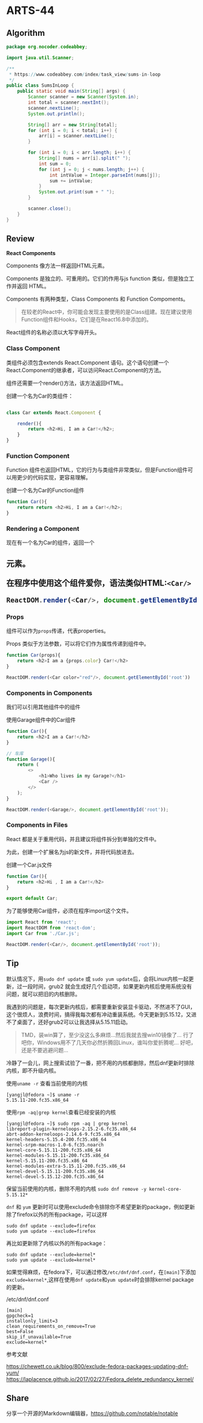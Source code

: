 # ARTS-44

## Algorithm

```java
package org.nocoder.codeabbey;

import java.util.Scanner;

/**
 * https://www.codeabbey.com/index/task_view/sums-in-loop
 */
public class SumsInLoop {
    public static void main(String[] args) {
        Scanner scanner = new Scanner(System.in);
        int total = scanner.nextInt();
        scanner.nextLine();
        System.out.println();

        String[] arr = new String[total];
        for (int i = 0; i < total; i++) {
            arr[i] = scanner.nextLine();
        }

        for (int i = 0; i < arr.length; i++) {
            String[] nums = arr[i].split(" ");
            int sum = 0;
            for (int j = 0; j < nums.length; j++) {
                int intValue = Integer.parseInt(nums[j]);
                sum += intValue;
            }
            System.out.print(sum + " ");
        }

        scanner.close();
    }
}
```

## Review

**React Components**

Components 像方法一样返回HTML元素。

Components 是独立的、可重用的。它们的作用与js function 类似，但是独立工作并返回 HTML。

Components 有两种类型，Class Components 和 Function Compoments。

> 在较老的React中，你可能会发现主要使用的是Class组建。现在建议使用Function组件和Hooks，它们是在React16.8中添加的。


React组件的名称必须以大写字母开头。

### Class Component

类组件必须包含extends React.Component 语句。这个语句创建一个React.Component的继承者，可以访问React.Component的方法。

组件还需要一个render()方法，该方法返回HTML。

创建一个名为Car的类组件：

```javascript

class Car extends React.Component {

    render(){
        return <h2>Hi, I am a Car!</h2>;
    }
}
```

### Function Component

Function 组件也返回HTML，它的行为与类组件非常类似，但是Function组件可以用更少的代码实现，更容易理解。

创建一个名为Car的Function组件

```javascript
function Car(){
    return return <h2>Hi, I am a Car!</h2>;
}
```

### Rendering a Component

现在有一个名为Car的组件，返回一个<h2>元素。

在程序中使用这个组件爱你，语法类似HTML:`<Car/>`

```javascript
ReactDOM.render(<Car/>, document.getElementById('root'));
```

### Props

组件可以作为`props`传递，代表properties。

Props 类似于方法参数，可以将它们作为属性传递到组件中。

```javascript
function Car(props){
    return <h2>I am a {props.color} Car!</h2>
}

ReactDOM.render(<Car color="red"/>, document.getElementById('root'))
```

### Components in Components

我们可以引用其他组件中的组件

使用Garage组件中的Car组件
```javascript
function Car(){
    return <h2>I am a Car!</h2>
}

// 车库
function Garage(){
    return (
        <>
            <h1>Who lives in my Garage?</h1>
            <Car />
        </>
    );
}

ReactDOM.render(<Garage/>, document.getElementById('root'));
```

### Components in Files

React 都是关于重用代码，并且建议将组件拆分到单独的文件中。

为此，创建一个扩展名为js的新文件，并将代码放进去。


创建一个Car.js文件

```javascript
function Car(){
    return <h2>Hi , I am a Car!</h2>
}

export default Car;
```

为了能够使用Car组件，必须在程序import这个文件。

```javascript
import React from 'react';
import ReactDOM from 'react-dom';
import Car from './Car.js';

ReactDOM.render(<Car/>, document.getElementById('root'));
```


## Tip

默认情况下，用`sudo dnf update` 或 `sudo yum update`后，会将Linux内核一起更新，过一段时间，grub2 就会生成好几个启动项，如果更新内核后使用系统没有问题，就可以把旧的内核删除。

我遇到的问题是，每次更新内核后，都需要重新安装显卡驱动，不然进不了GUI，这个很烦人，浪费时间，搞得我每次都有冲动重装系统。今天更新到5.15.12，又进不了桌面了，还好grub2可以让我选择从5.15.11启动。

> TMD，装win算了，至少没这么多麻烦...然后我就去搜win10镜像了...
> 行了吧你，Windows用不了几天你必然折腾回Linux，谁叫你爱折腾呢...
> 好吧，还是不要逃避问题...

冷静了一会儿，网上搜索试验了一番，把不用的内核都删除，然后dnf更新时排除内核，即不升级内核。

使用`uname -r` 查看当前使用的内核

```shell
[yangjl@fedora ~]$ uname -r
5.15.11-200.fc35.x86_64
```

使用`rpm -aq|grep kernel`查看已经安装的内核

```shell
[yangjl@fedora ~]$ sudo rpm -aq | grep kernel
libreport-plugin-kerneloops-2.15.2-6.fc35.x86_64
abrt-addon-kerneloops-2.14.6-9.fc35.x86_64
kernel-headers-5.15.4-200.fc35.x86_64
kernel-srpm-macros-1.0-6.fc35.noarch
kernel-core-5.15.11-200.fc35.x86_64
kernel-modules-5.15.11-200.fc35.x86_64
kernel-5.15.11-200.fc35.x86_64
kernel-modules-extra-5.15.11-200.fc35.x86_64
kernel-devel-5.15.11-200.fc35.x86_64
kernel-devel-5.15.12-200.fc35.x86_64
```

保留当前使用的内核，删除不用的内核 `sudo dnf remove -y kernel-core-5.15.12*`


`dnf` 和 `yum` 更新时可以使用exclude命令排除你不希望更新的package，例如更新除了firefox以外的所有package，可以这样

```shell
sudo dnf update --exclude=firefox
sudo yum update --exclude=firefox
```

再比如更新除了内核以外的所有package：

```shell
sudo dnf update --exclude=kernel*
sudo yum update --exclude=kernel*
```

如果觉得麻烦，在fedora下，可以通过修改`/etc/dnf/dnf.conf`，在`[main]`下添加`exclude=kernel*`,这样在使用`dnf update`和`yum update`时会排除kernel package 的更新。

/etc/dnf/dnf.conf

```shell
[main]
gpgcheck=1
installonly_limit=3
clean_requirements_on_remove=True
best=False
skip_if_unavailable=True
exclude=kernel*
```

参考文献

https://chewett.co.uk/blog/800/exclude-fedora-packages-updating-dnf-yum/
https://laplacence.github.io/2017/02/27/Fedora_delete_redundancy_kernel/

## Share

分享一个开源的Markdown编辑器，https://github.com/notable/notable
